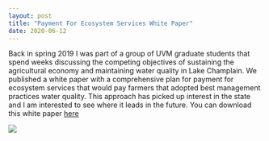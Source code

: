 ```yaml
---
layout: post
title: "Payment For Ecosystem Services White Paper"
date: 2020-06-12
---
```


Back in spring 2019 I was part of a group of UVM graduate students that spend weeks discussing the competing objectives of sustaining the agricultural economy and maintaining water quality in Lake Champlain. We published a white paper with a comprehensive plan for payment for ecosystem services that would pay farmers that adopted best management practices water quality. This approach has picked up interest in the state and I am interested to see where it leads in the future. You can download this white paper [here](/assets/Gund_Issue_Paper_2019_Vermont_PES_final[1].pdf)

![](assets/pes_snip.png)

